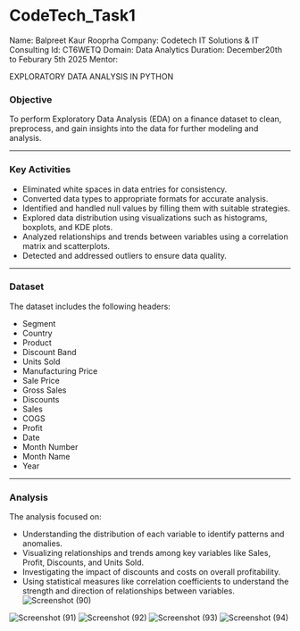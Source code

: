 # CodeTech_Task1
Name: Balpreet Kaur Rooprha 
Company: Codetech IT Solutions & IT Consulting
Id: CT6WETQ
Domain: Data Analytics
Duration: December20th to Feburary 5th 2025
Mentor:


EXPLORATORY DATA ANALYSIS IN PYTHON 

### **Objective**  
To perform Exploratory Data Analysis (EDA) on a finance dataset to clean, preprocess, and gain insights into the data for further modeling and analysis.  

---

### **Key Activities**  
- Eliminated white spaces in data entries for consistency.  
- Converted data types to appropriate formats for accurate analysis.  
- Identified and handled null values by filling them with suitable strategies.  
- Explored data distribution using visualizations such as histograms, boxplots, and KDE plots.  
- Analyzed relationships and trends between variables using a correlation matrix and scatterplots.  
- Detected and addressed outliers to ensure data quality.  

---

### **Dataset**  
The dataset includes the following headers:  
- Segment  
- Country  
- Product  
- Discount Band  
- Units Sold  
- Manufacturing Price  
- Sale Price  
- Gross Sales  
- Discounts  
- Sales  
- COGS  
- Profit  
- Date  
- Month Number  
- Month Name  
- Year  

---

### **Analysis**  
The analysis focused on:  
- Understanding the distribution of each variable to identify patterns and anomalies.  
- Visualizing relationships and trends among key variables like Sales, Profit, Discounts, and Units Sold.  
- Investigating the impact of discounts and costs on overall profitability.  
- Using statistical measures like correlation coefficients to understand the strength and direction of relationships between variables.  
![Screenshot (90)](https://github.com/user-attachments/assets/db23dbd1-56bd-49f9-bd41-10db369d7bf0)



![Screenshot (91)](https://github.com/user-attachments/assets/8d30ca5e-247a-4bfd-989d-d637a6ab3352)
![Screenshot (92)](https://github.com/user-attachments/assets/f829ffaa-0b31-4c16-a347-28a1583664c3)
![Screenshot (93)](https://github.com/user-attachments/assets/719a1114-1a3b-4fa0-9dad-66d9aaf9e4cb)
![Screenshot (94)](https://github.com/user-attachments/assets/d0646734-d12f-44df-9ed7-a06cdbc0cc06)
